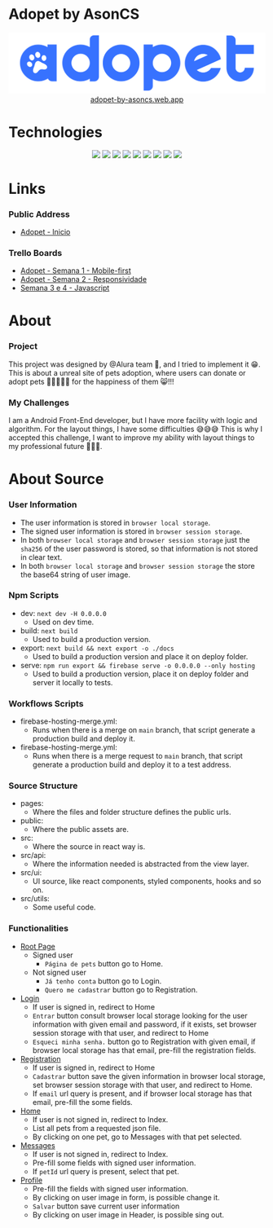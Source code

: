 # Adopet by AsonCS

<div align="center">
	<a href="https://adopet-by-asoncs.web.app/" target="_blank">
		<img src="https://github.com/AsonCS/adopet-challenge/raw/dev/public/images/logo_02.svg">
		<br/>
		adopet-by-asoncs.web.app
	</a>
</div>

# Technologies

<div align="center">
	<img src="https://img.shields.io/badge/HTML5-E34F26?style=for-the-badge&logo=html5&logoColor=white">
	<img src="https://img.shields.io/badge/CSS3-1572B6?style=for-the-badge&logo=css3&logoColor=white">
	<img src="https://img.shields.io/badge/Typescript-404D59?style=for-the-badge&logo=typescript&logoColor=%2361DAFB" />
	<img src="https://img.shields.io/badge/JavaScript-F7DF1E?style=for-the-badge&logo=javascript&logoColor=black">
	<img src="https://img.shields.io/badge/Node.js-43853D?style=for-the-badge&logo=node.js&logoColor=white" />
	<img src="https://img.shields.io/badge/React-20232A?style=for-the-badge&logo=react&logoColor=61DAFB"/>
	<img src="https://img.shields.io/badge/React-black?style=for-the-badge&logo=next.js&logoColor=white"/>
	<img src="https://img.shields.io/badge/Firebase-039BE5?style=for-the-badge&logo=firebase&logoColor=61DAFB"/>
	<img src="https://img.shields.io/badge/Sha256-F7DF1E?style=for-the-badge"/>
</div>

# Links

### Public Address

-   <a href="https://adopet-by-asoncs.web.app/">Adopet - Inicio</a>

### Trello Boards

-   <a href="https://trello.com/b/G1d1XRky/adopet-semana-1-mobile-first">Adopet - Semana 1 - Mobile-first</a>
-   <a href="https://trello.com/b/If9zskEu/adopet-semana-2-responsividade">Adopet - Semana 2 - Responsividade</a>
-   <a href="https://trello.com/b/hfpdPBXD/semana-3-e-4-javascript">Semana 3 e 4 - Javascript</a>

# About

### Project

This project was designed by @Alura team 🤙, and I tried to implement it 😁.
This is about a unreal site of pets adoption, where users can donate or adopt pets 🐶🐱🐭🐹🐰 for the happiness of them 😸!!!

### My Challenges

I am a Android Front-End developer, but I have more facility with logic and algorithm. For the layout things, I have some difficulties 😅😅😅
This is why I accepted this challenge, I want to improve my ability with layout things to my professional future 💪👊🤓.

# About Source

### User Information

-   The user information is stored in `browser local storage`.
-   The signed user information is stored in `browser session storage`.
-   In both `browser local storage` and `browser session storage` just the `sha256` of the user password is stored, so that information is not stored in clear text.
-   In both `browser local storage` and `browser session storage` the store the base64 string of user image.

### Npm Scripts

-   dev: `next dev -H 0.0.0.0`
    -   Used on dev time.
-   build: `next build`
    -   Used to build a production version.
-   export: `next build && next export -o ./docs`
    -   Used to build a production version and place it on deploy folder.
-   serve: `npm run export && firebase serve -o 0.0.0.0 --only hosting`
    -   Used to build a production version, place it on deploy folder and server it locally to tests.

### Workflows Scripts

-   firebase-hosting-merge.yml:
    -   Runs when there is a merge on `main` branch, that script generate a production build and deploy it.
-   firebase-hosting-merge.yml:
    -   Runs when there is a merge request to `main` branch, that script generate a production build and deploy it to a test address.

### Source Structure

-   pages:
    -   Where the files and folder structure defines the public urls.
-   public:
    -   Where the public assets are.
-   src:
    -   Where the source in react way is.
-   src/api:
    -   Where the information needed is abstracted from the view layer.
-   src/ui:
    -   UI source, like react components, styled components, hooks and so on.
-   src/utils:
    -   Some useful code.

### Functionalities

-   <a href="https://adopet-by-asoncs.web.app/">Root Page</a>
    -   Signed user
        -   `Página de pets` button go to Home.
    -   Not signed user
        -   `Já tenho conta` button go to Login.
        -   `Quero me cadastrar` button go to Registration.
-   <a href="https://adopet-by-asoncs.web.app/login.html">Login</a>
    -   If user is signed in, redirect to Home
    -   `Entrar` button consult browser local storage looking for the user information with given email and password, if it exists, set browser session storage with that user, and redirect to Home
    -   `Esqueci minha senha.` button go to Registration with given email, if browser local storage has that email, pre-fill the registration fields.
-   <a href="https://adopet-by-asoncs.web.app/registration.html">Registration</a>
    -   If user is signed in, redirect to Home
    -   `Cadastrar` button save the given information in browser local storage, set browser session storage with that user, and redirect to Home.
    -   If `email` url query is present, and if browser local storage has that email, pre-fill the some fields.
-   <a href="https://adopet-by-asoncs.web.app/home.html">Home</a>
    -   If user is not signed in, redirect to Index.
    -   List all pets from a requested json file.
    -   By clicking on one pet, go to Messages with that pet selected.
-   <a href="https://adopet-by-asoncs.web.app/messages.html">Messages</a>
    -   If user is not signed in, redirect to Index.
    -   Pre-fill some fields with signed user information.
    -   If `petId` url query is present, select that pet.
-   <a href="https://adopet-by-asoncs.web.app/profile.html">Profile</a>
    -   Pre-fill the fields with signed user information.
    -   By clicking on user image in form, is possible change it.
    -   `Salvar` button save current user information
    -   By clicking on user image in Header, is possible sing out.
